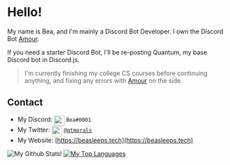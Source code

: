 # Hello!

My name is Bea, and I'm mainly a Discord Bot Developer. I own the Discord Bot [Amour](https://amourbot.com).

 
If you need a starter Discord Bot, I'll be re-posting Quantum, my base Discord bot in Discord.js.

> I'm currently finishing my college CS courses before continuing anything, and fixing any errors with [Amour](https://amourbot.com) on the side.

## Contact

- My Discord: <img src="https://raw.githubusercontent.com/beasleeps/beasleeps/master/discord.svg" width="24px" align="top"> `Bea#0001`
- My Twitter: <img src="https://raw.githubusercontent.com/beasleeps/beasleeps/master/twitter.svg" width="24px" align="top"> [`@qtmorals`](https://twitter.com/qtmorals)
- My Website: [https://beasleeps.tech](https://beasleeps.tech)

![My Github Stats!](https://github-readme-stats.vercel.app/api?username=beasleeps&count_private=true&theme=cobalt)
[![My Top Languages](https://github-readme-stats.vercel.app/api/top-langs/?username=beasleeps&layout=compact&count_private=true)](https://github.com/anuraghazra/github-readme-stats)
